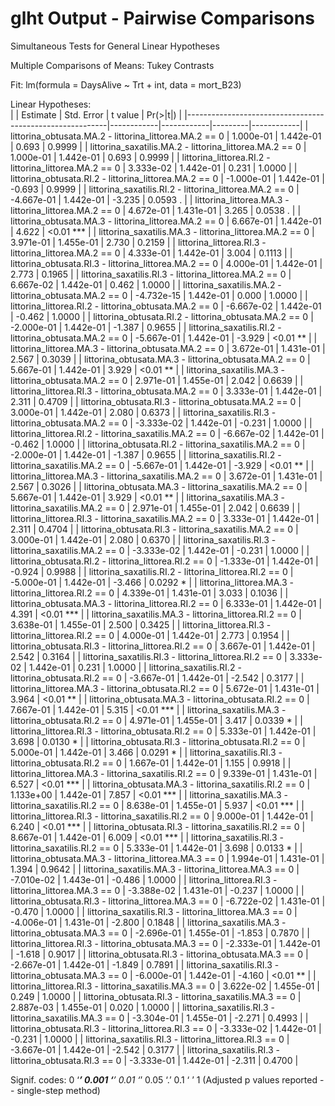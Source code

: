 # glht Output - Pairwise Comparisons

Simultaneous Tests for General Linear Hypotheses

Multiple Comparisons of Means: Tukey Contrasts

Fit: lm(formula = DaysAlive ~ Trt + int, data = mort_B23)

Linear Hypotheses:  
|                                                          | Estimate   | Std. Error | t value | Pr(>\|t\|) |
|----------------------------------------------------------|------------|------------|---------|------------|
| littorina_obtusata.MA.2 - littorina_littorea.MA.2 == 0   | 1.000e-01  | 1.442e-01  | 0.693   | 0.9999     |
| littorina_saxatilis.MA.2 - littorina_littorea.MA.2 == 0  | 1.000e-01  | 1.442e-01  | 0.693   | 0.9999     |
| littorina_littorea.RI.2 - littorina_littorea.MA.2 == 0   | 3.333e-02  | 1.442e-01  | 0.231   | 1.0000     |
| littorina_obtusata.RI.2 - littorina_littorea.MA.2 == 0   | -1.000e-01 | 1.442e-01  | -0.693  | 0.9999     |
| littorina_saxatilis.RI.2 - littorina_littorea.MA.2 == 0  | -4.667e-01 | 1.442e-01  | -3.235  | 0.0593 .   |
| littorina_littorea.MA.3 - littorina_littorea.MA.2 == 0   | 4.672e-01  | 1.431e-01  | 3.265   | 0.0538 .   |
| littorina_obtusata.MA.3 - littorina_littorea.MA.2 == 0   | 6.667e-01  | 1.442e-01  | 4.622   | <0.01 ***  |
| littorina_saxatilis.MA.3 - littorina_littorea.MA.2 == 0  | 3.971e-01  | 1.455e-01  | 2.730   | 0.2159     |
| littorina_littorea.RI.3 - littorina_littorea.MA.2 == 0   | 4.333e-01  | 1.442e-01  | 3.004   | 0.1113     |
| littorina_obtusata.RI.3 - littorina_littorea.MA.2 == 0   | 4.000e-01  | 1.442e-01  | 2.773   | 0.1965     |
| littorina_saxatilis.RI.3 - littorina_littorea.MA.2 == 0  | 6.667e-02  | 1.442e-01  | 0.462   | 1.0000     |
| littorina_saxatilis.MA.2 - littorina_obtusata.MA.2 == 0  | -4.732e-15 | 1.442e-01  | 0.000   | 1.0000     |
| littorina_littorea.RI.2 - littorina_obtusata.MA.2 == 0   | -6.667e-02 | 1.442e-01  | -0.462  | 1.0000     |
| littorina_obtusata.RI.2 - littorina_obtusata.MA.2 == 0   | -2.000e-01 | 1.442e-01  | -1.387  | 0.9655     |
| littorina_saxatilis.RI.2 - littorina_obtusata.MA.2 == 0  | -5.667e-01 | 1.442e-01  | -3.929  | <0.01 **   |
| littorina_littorea.MA.3 - littorina_obtusata.MA.2 == 0   | 3.672e-01  | 1.431e-01  | 2.567   | 0.3039     |
| littorina_obtusata.MA.3 - littorina_obtusata.MA.2 == 0   | 5.667e-01  | 1.442e-01  | 3.929   | <0.01 **   |
| littorina_saxatilis.MA.3 - littorina_obtusata.MA.2 == 0  | 2.971e-01  | 1.455e-01  | 2.042   | 0.6639     |
| littorina_littorea.RI.3 - littorina_obtusata.MA.2 == 0   | 3.333e-01  | 1.442e-01  | 2.311   | 0.4709     |
| littorina_obtusata.RI.3 - littorina_obtusata.MA.2 == 0   | 3.000e-01  | 1.442e-01  | 2.080   | 0.6373     |
| littorina_saxatilis.RI.3 - littorina_obtusata.MA.2 == 0  | -3.333e-02 | 1.442e-01  | -0.231  | 1.0000     |
| littorina_littorea.RI.2 - littorina_saxatilis.MA.2 == 0  | -6.667e-02 | 1.442e-01  | -0.462  | 1.0000     |
| littorina_obtusata.RI.2 - littorina_saxatilis.MA.2 == 0  | -2.000e-01 | 1.442e-01  | -1.387  | 0.9655     |
| littorina_saxatilis.RI.2 - littorina_saxatilis.MA.2 == 0 | -5.667e-01 | 1.442e-01  | -3.929  | <0.01 **   |
| littorina_littorea.MA.3 - littorina_saxatilis.MA.2 == 0  | 3.672e-01  | 1.431e-01  | 2.567   | 0.3026     |
| littorina_obtusata.MA.3 - littorina_saxatilis.MA.2 == 0  | 5.667e-01  | 1.442e-01  | 3.929   | <0.01 **   |
| littorina_saxatilis.MA.3 - littorina_saxatilis.MA.2 == 0 | 2.971e-01  | 1.455e-01  | 2.042   | 0.6639     |
| littorina_littorea.RI.3 - littorina_saxatilis.MA.2 == 0  | 3.333e-01  | 1.442e-01  | 2.311   | 0.4704     |
| littorina_obtusata.RI.3 - littorina_saxatilis.MA.2 == 0  | 3.000e-01  | 1.442e-01  | 2.080   | 0.6370     |
| littorina_saxatilis.RI.3 - littorina_saxatilis.MA.2 == 0 | -3.333e-02 | 1.442e-01  | -0.231  | 1.0000     |
| littorina_obtusata.RI.2 - littorina_littorea.RI.2 == 0   | -1.333e-01 | 1.442e-01  | -0.924  | 0.9988     |
| littorina_saxatilis.RI.2 - littorina_littorea.RI.2 == 0  | -5.000e-01 | 1.442e-01  | -3.466  | 0.0292 *   |
| littorina_littorea.MA.3 - littorina_littorea.RI.2 == 0   | 4.339e-01  | 1.431e-01  | 3.033   | 0.1036     |
| littorina_obtusata.MA.3 - littorina_littorea.RI.2 == 0   | 6.333e-01  | 1.442e-01  | 4.391   | <0.01 ***  |
| littorina_saxatilis.MA.3 - littorina_littorea.RI.2 == 0  | 3.638e-01  | 1.455e-01  | 2.500   | 0.3425     |
| littorina_littorea.RI.3 - littorina_littorea.RI.2 == 0   | 4.000e-01  | 1.442e-01  | 2.773   | 0.1954     |
| littorina_obtusata.RI.3 - littorina_littorea.RI.2 == 0   | 3.667e-01  | 1.442e-01  | 2.542   | 0.3164     |
| littorina_saxatilis.RI.3 - littorina_littorea.RI.2 == 0  | 3.333e-02  | 1.442e-01  | 0.231   | 1.0000     |
| littorina_saxatilis.RI.2 - littorina_obtusata.RI.2 == 0  | -3.667e-01 | 1.442e-01  | -2.542  | 0.3177     |
| littorina_littorea.MA.3 - littorina_obtusata.RI.2 == 0   | 5.672e-01  | 1.431e-01  | 3.964   | <0.01 **   |
| littorina_obtusata.MA.3 - littorina_obtusata.RI.2 == 0   | 7.667e-01  | 1.442e-01  | 5.315   | <0.01 ***  |
| littorina_saxatilis.MA.3 - littorina_obtusata.RI.2 == 0  | 4.971e-01  | 1.455e-01  | 3.417   | 0.0339 *   |
| littorina_littorea.RI.3 - littorina_obtusata.RI.2 == 0   | 5.333e-01  | 1.442e-01  | 3.698   | 0.0130 *   |
| littorina_obtusata.RI.3 - littorina_obtusata.RI.2 == 0   | 5.000e-01  | 1.442e-01  | 3.466   | 0.0291 *   |
| littorina_saxatilis.RI.3 - littorina_obtusata.RI.2 == 0  | 1.667e-01  | 1.442e-01  | 1.155   | 0.9918     |
| littorina_littorea.MA.3 - littorina_saxatilis.RI.2 == 0  | 9.339e-01  | 1.431e-01  | 6.527   | <0.01 ***  |
| littorina_obtusata.MA.3 - littorina_saxatilis.RI.2 == 0  | 1.133e+00  | 1.442e-01  | 7.857   | <0.01 ***  |
| littorina_saxatilis.MA.3 - littorina_saxatilis.RI.2 == 0 | 8.638e-01  | 1.455e-01  | 5.937   | <0.01 ***  |
| littorina_littorea.RI.3 - littorina_saxatilis.RI.2 == 0  | 9.000e-01  | 1.442e-01  | 6.240   | <0.01 ***  |
| littorina_obtusata.RI.3 - littorina_saxatilis.RI.2 == 0  | 8.667e-01  | 1.442e-01  | 6.009   | <0.01 ***  |
| littorina_saxatilis.RI.3 - littorina_saxatilis.RI.2 == 0 | 5.333e-01  | 1.442e-01  | 3.698   | 0.0133 *   |
| littorina_obtusata.MA.3 - littorina_littorea.MA.3 == 0   | 1.994e-01  | 1.431e-01  | 1.394   | 0.9642     |
| littorina_saxatilis.MA.3 - littorina_littorea.MA.3 == 0  | -7.010e-02 | 1.443e-01  | -0.486  | 1.0000     |
| littorina_littorea.RI.3 - littorina_littorea.MA.3 == 0   | -3.388e-02 | 1.431e-01  | -0.237  | 1.0000     |
| littorina_obtusata.RI.3 - littorina_littorea.MA.3 == 0   | -6.722e-02 | 1.431e-01  | -0.470  | 1.0000     |
| littorina_saxatilis.RI.3 - littorina_littorea.MA.3 == 0  | -4.006e-01 | 1.431e-01  | -2.800  | 0.1848     |
| littorina_saxatilis.MA.3 - littorina_obtusata.MA.3 == 0  | -2.696e-01 | 1.455e-01  | -1.853  | 0.7870     |
| littorina_littorea.RI.3 - littorina_obtusata.MA.3 == 0   | -2.333e-01 | 1.442e-01  | -1.618  | 0.9017     |
| littorina_obtusata.RI.3 - littorina_obtusata.MA.3 == 0   | -2.667e-01 | 1.442e-01  | -1.849  | 0.7891     |
| littorina_saxatilis.RI.3 - littorina_obtusata.MA.3 == 0  | -6.000e-01 | 1.442e-01  | -4.160  | <0.01 **   |
| littorina_littorea.RI.3 - littorina_saxatilis.MA.3 == 0  | 3.622e-02  | 1.455e-01  | 0.249   | 1.0000     |
| littorina_obtusata.RI.3 - littorina_saxatilis.MA.3 == 0  | 2.887e-03  | 1.455e-01  | 0.020   | 1.0000     |
| littorina_saxatilis.RI.3 - littorina_saxatilis.MA.3 == 0 | -3.304e-01 | 1.455e-01  | -2.271  | 0.4993     |
| littorina_obtusata.RI.3 - littorina_littorea.RI.3 == 0   | -3.333e-02 | 1.442e-01  | -0.231  | 1.0000     |
| littorina_saxatilis.RI.3 - littorina_littorea.RI.3 == 0  | -3.667e-01 | 1.442e-01  | -2.542  | 0.3177     |
| littorina_saxatilis.RI.3 - littorina_obtusata.RI.3 == 0  | -3.333e-01 | 1.442e-01  | -2.311  | 0.4700     |

Signif. codes:  0 ‘***’ 0.001 ‘**’ 0.01 ‘*’ 0.05 ‘.’ 0.1 ‘ ’ 1
(Adjusted p values reported -- single-step method)